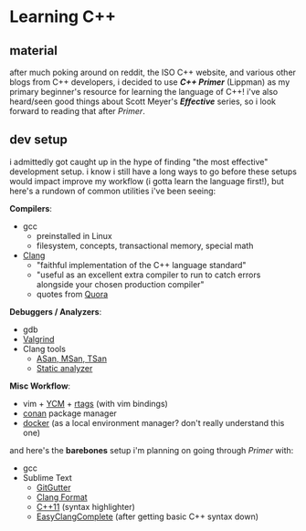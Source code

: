 # Learning C++

## material

after much poking around on reddit, the ISO C++ website, and various other blogs from C++ developers, i decided to use ***C++ Primer*** (Lippman) as my primary beginner's resource for learning the language of C++! i've also heard/seen good things about Scott Meyer's ***Effective*** series, so i look forward to reading that after *Primer*.

## dev setup

i admittedly got caught up in the hype of finding "the most effective" development setup. i know i still have a long ways to go before these setups would impact improve my workflow (i gotta learn the language first!), but here's a rundown of common utilities i've been seeing:

**Compilers**:

- gcc
	- preinstalled in Linux
	- filesystem, concepts, transactional memory, special math
- [Clang](https://clang.llvm.org/)
	- "faithful implementation of the C++ language standard"
	- "useful as an excellent extra compiler to run to catch errors alongside your chosen production compiler"
	- quotes from [Quora](https://www.quora.com/Which-is-the-best-compiler-for-C-C++-programming#!n=24)
	
**Debuggers / Analyzers**:

- gdb
- [Valgrind](https://valgrind.org)
- Clang tools
	- [ASan, MSan, TSan](https://github.com/google/sanitizers)
	- [Static analyzer](http://clang-analyzer.llvm.org/)

**Misc Workflow**:

- vim + [YCM](https://github.com/ycm-core/YouCompleteMe) + [rtags](https://github.com/Andersbakken/rtags) (with vim bindings)
- [conan](https://github.com/conan-io/conan) package manager
- [docker](https://www.docker.com/) (as a local environment manager? don't really understand this one)

and here's the **barebones** setup i'm planning on going through *Primer* with:

- gcc
- Sublime Text
	- [GitGutter](https://packagecontrol.io/packages/GitGutter)
	- [Clang Format](https://packagecontrol.io/packages/Clang%20Format)
	- [C++11](https://packagecontrol.io/packages/C%2B%2B11) (syntax highlighter)
	- [EasyClangComplete](https://packagecontrol.io/packages/EasyClangComplete) (after getting basic C++ syntax down)
